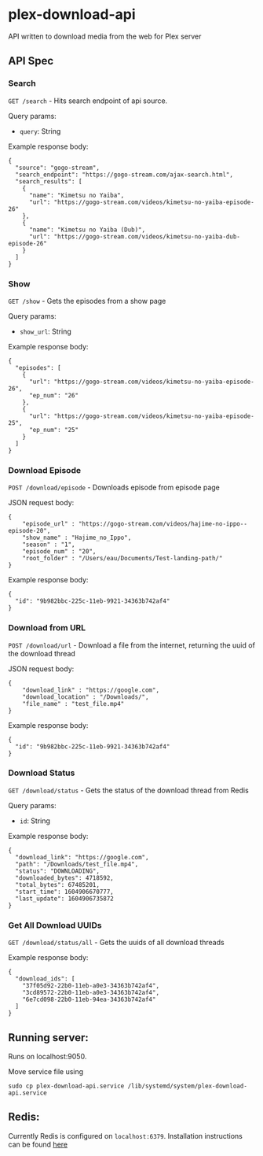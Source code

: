 # plex-download-api
API written to download media from the web for Plex server

## API Spec
### Search
`GET /search` - Hits search endpoint of api source.

Query params:
- `query`: String

Example response body:
```
{
  "source": "gogo-stream",
  "search_endpoint": "https://gogo-stream.com/ajax-search.html",
  "search_results": [
    {
      "name": "Kimetsu no Yaiba",
      "url": "https://gogo-stream.com/videos/kimetsu-no-yaiba-episode-26"
    },
    {
      "name": "Kimetsu no Yaiba (Dub)",
      "url": "https://gogo-stream.com/videos/kimetsu-no-yaiba-dub-episode-26"
    }
  ]
}
```

### Show
`GET /show` - Gets the episodes from a show page

Query params:
- `show_url`: String

Example response body:
```
{
  "episodes": [
    {
      "url": "https://gogo-stream.com/videos/kimetsu-no-yaiba-episode-26",
      "ep_num": "26"
    },
    {
      "url": "https://gogo-stream.com/videos/kimetsu-no-yaiba-episode-25",
      "ep_num": "25"
    }
  ]
}
```

### Download Episode
`POST /download/episode` - Downloads episode from episode page

JSON request body:
```
{
	"episode_url" : "https://gogo-stream.com/videos/hajime-no-ippo--episode-20",
	"show_name" : "Hajime_no_Ippo",
	"season" : "1",
	"episode_num" : "20",
	"root_folder" : "/Users/eau/Documents/Test-landing-path/"
}
```

Example response body:
```
{
  "id": "9b982bbc-225c-11eb-9921-34363b742af4"
}
```

### Download from URL
`POST /download/url` - Download a file from the internet, returning the uuid of the download thread

JSON request body:
```
{
	"download_link" : "https://google.com",
	"download_location" : "/Downloads/",
	"file_name" : "test_file.mp4"
}
```

Example response body:
```
{
  "id": "9b982bbc-225c-11eb-9921-34363b742af4"
}
```

### Download Status
`GET /download/status` - Gets the status of the download thread from Redis

Query params:
- `id`: String

Example response body:
```
{
  "download_link": "https://google.com",
  "path": "/Downloads/test_file.mp4",
  "status": "DOWNLOADING",
  "downloaded_bytes": 4718592,
  "total_bytes": 67485201,
  "start_time": 1604906670777,
  "last_update": 1604906735872
}
```

### Get All Download UUIDs
`GET /download/status/all` - Gets the uuids of all download threads

Example response body:
```
{
  "download_ids": [
    "37f05d92-22b0-11eb-a0e3-34363b742af4",
    "3cd89572-22b0-11eb-a0e3-34363b742af4",
    "6e7cd098-22b0-11eb-94ea-34363b742af4"
  ]
}
```

## Running server:
Runs on localhost:9050.

Move service file using
```
sudo cp plex-download-api.service /lib/systemd/system/plex-download-api.service
```

## Redis:
Currently Redis is configured on `localhost:6379`. Installation instructions can be found [here](https://redis.io/topics/quickstart)

